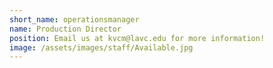 ```yaml
---
short_name: operationsmanager
name: Production Director
position: Email us at kvcm@lavc.edu for more information!
image: /assets/images/staff/Available.jpg
---
```

